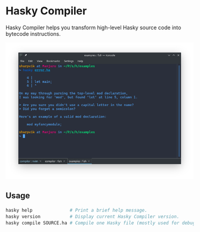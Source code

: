 # Hasky Compiler

Hasky Compiler helps you transform high-level Hasky source code into bytecode
instructions.

![error](img/highlight.png)

## Usage

```bash
hasky help              # Print a brief help message.
hasky version           # Display current Hasky Compiler version.
hasky compile SOURCE.ha # Compile one Hasky file (mostly used for debug).
```
